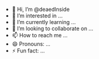 - 👋 Hi, I’m @deaedInside
- 👀 I’m interested in ...
- 🌱 I’m currently learning ...
- 💞️ I’m looking to collaborate on ...
- 📫 How to reach me ...
- 😄 Pronouns: ...
- ⚡ Fun fact: ...

<!---
deaedInside/deaedInside is a ✨ special ✨ repository because its `README.md` (this file) appears on your GitHub profile.
You can click the Preview link to take a look at your changes.
--->
